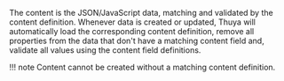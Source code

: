 The content is the JSON/JavaScript data, matching and validated by the content definition. Whenever data is created or updated, Thuya will automatically load the corresponding content definition, remove all properties from the data that don't have a matching content field and, validate all values using the content field definitions. 

!!! note
    Content cannot be created without a matching content definition. 

